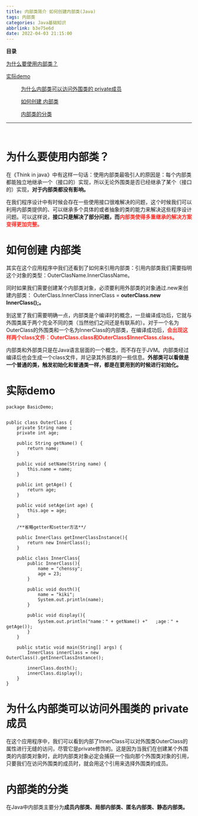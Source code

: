 ```yaml
---
title: 内部类简介 如何创建内部类(Java)
tags: 内部类
categories: Java基础知识
abbrlink: b3e75e6d
date: 2022-04-03 21:15:00
---
```


<!--more-->

<p id="main-toc"><strong>目录</strong></p>

<p id="%E4%B8%BA%E4%BB%80%E4%B9%88%E8%A6%81%E4%BD%BF%E7%94%A8%E5%86%85%E9%83%A8%E7%B1%BB%EF%BC%9F-toc" style="margin-left:0px;"><a href="#%E4%B8%BA%E4%BB%80%E4%B9%88%E8%A6%81%E4%BD%BF%E7%94%A8%E5%86%85%E9%83%A8%E7%B1%BB%EF%BC%9F">为什么要使用内部类？</a></p>

<p id="%E5%AE%9E%E9%99%85demo-toc" style="margin-left:0px;"><a href="#%E5%AE%9E%E9%99%85demo">实际demo</a></p>

<p id="%E4%B8%BA%E4%BB%80%E4%B9%88%E5%86%85%E9%83%A8%E7%B1%BB%E5%8F%AF%E4%BB%A5%E8%AE%BF%E9%97%AE%E5%A4%96%E5%9B%B4%E7%B1%BB%E7%9A%84%20private%E6%88%90%E5%91%98-toc" style="margin-left:40px;"><a href="#%E4%B8%BA%E4%BB%80%E4%B9%88%E5%86%85%E9%83%A8%E7%B1%BB%E5%8F%AF%E4%BB%A5%E8%AE%BF%E9%97%AE%E5%A4%96%E5%9B%B4%E7%B1%BB%E7%9A%84%20private%E6%88%90%E5%91%98">为什么内部类可以访问外围类的 private成员</a></p>

<p id="%E5%A6%82%E4%BD%95%E5%88%9B%E5%BB%BA%20%E5%86%85%E9%83%A8%E7%B1%BB-toc" style="margin-left:40px;"><a href="#%E5%A6%82%E4%BD%95%E5%88%9B%E5%BB%BA%20%E5%86%85%E9%83%A8%E7%B1%BB">如何创建 内部类</a></p>

<p id="%E5%86%85%E9%83%A8%E7%B1%BB%E7%9A%84%E5%88%86%E7%B1%BB-toc" style="margin-left:40px;"><a href="#%E5%86%85%E9%83%A8%E7%B1%BB%E7%9A%84%E5%88%86%E7%B1%BB">内部类的分类</a></p>

<hr id="hr-toc" /><p> </p>

<h1 id="%E4%B8%BA%E4%BB%80%E4%B9%88%E8%A6%81%E4%BD%BF%E7%94%A8%E5%86%85%E9%83%A8%E7%B1%BB%EF%BC%9F">为什么要使用内部类？</h1>

<p>在《Think in java》中有这样一句话：使用内部类最吸引人的原因是：每个内部类都能独立地继承一个（接口的）实现，所以无论外围类是否已经继承了某个（接口的）实现，<strong>对于内部类都没有影响。</strong></p>

<p>在我们程序设计中有时候会存在一些使用接口很难解决的问题，这个时候我们可以利用内部类提供的、可以继承多个具体的或者抽象的类的能力来解决这些程序设计问题。可以这样说，<strong>接口只是解决了部分问题，而<span style="color:#fe2c24;">内部类使得多重继承的解决方案变得更加完整。</span></strong></p>

<h1 id="%E5%A6%82%E4%BD%95%E5%88%9B%E5%BB%BA%20%E5%86%85%E9%83%A8%E7%B1%BB">如何创建 内部类</h1>

<p>其实在这个应用程序中我们还看到了如何来引用内部类：引用内部类我们需要指明这个对象的类型：OuterClasName.InnerClassName。</p>

<p>同时如果我们需要创建某个内部类对象，必须要利用外部类的对象通过.new来创建内部类： OuterClass.InnerClass innerClass = <strong>outerClass.new InnerClass();。</strong></p>

<p>到这里了我们需要明确一点，内部类是个编译时的概念，一旦编译成功后，它就与外围类属于两个完全不同的类（当然他们之间还是有联系的）。对于一个名为OuterClass的外围类和一个名为InnerClass的内部类，在编译成功后，<span style="color:#fe2c24;"><strong>会出现这样两个class文件：OuterClass.class和OuterClass$InnerClass.class。</strong></span></p>

<p>内部类和外部类只是在Java语言层面的一个概念，而不存在于JVM。内部类经过编译后也会生成一个class文件，并记录其外部类的一些信息。<strong>外部类可以看做是一个普通的类，触发初始化和普通类一样，都是在要用到的时候进行初始化。</strong></p>

<h1 id="%E5%AE%9E%E9%99%85demo">实际demo</h1>

<pre>
<code class="language-java">package BasicDemo;


public class OuterClass {
    private String name ;
    private int age;

    public String getName() {
        return name;
    }

    public void setName(String name) {
        this.name = name;
    }

    public int getAge() {
        return age;
    }

    public void setAge(int age) {
        this.age = age;
    }

    /**省略getter和setter方法**/

    public InnerClass getInnerClassInstance(){
        return new InnerClass();
    }

    public class InnerClass{
        public InnerClass(){
            name = "chenssy";
            age = 23;
        }

        public void dosth(){
            name = "kiki";
            System.out.println(name);
        }

        public void display(){
            System.out.println("name：" + getName() +"   ;age：" + getAge());
        }
    }

    public static void main(String[] args) {
        InnerClass innerClass = new OuterClass().getInnerClassInstance();

        innerClass.dosth();
        innerClass.display();
    }
}
</code></pre>

<h1 id="%E4%B8%BA%E4%BB%80%E4%B9%88%E5%86%85%E9%83%A8%E7%B1%BB%E5%8F%AF%E4%BB%A5%E8%AE%BF%E9%97%AE%E5%A4%96%E5%9B%B4%E7%B1%BB%E7%9A%84%20private%E6%88%90%E5%91%98">为什么内部类可以访问外围类的 private成员</h1>

<p>在这个应用程序中，我们可以看到内部了InnerClass可以对外围类OuterClass的属性进行无缝的访问，尽管它是private修饰的。这是因为当我们在创建某个外围类的内部类对象时，此时内部类对象必定会捕获一个指向那个外围类对象的引用，只要我们在访问外围类的成员时，就会用这个引用来选择外围类的成员。</p>

<p></p>

<h1 id="%E5%86%85%E9%83%A8%E7%B1%BB%E7%9A%84%E5%88%86%E7%B1%BB">内部类的分类</h1>

<p>在Java中内部类主要分为<strong>成员内部类、局部内部类、匿名内部类、静态内部类。</strong></p>

<p></p>
